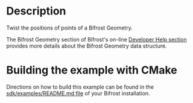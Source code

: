 # Description

Twist the positions of points of a Bifrost Geometry.

The Bifrost Geometry section of Bifrost's on-line [Developer Help section](https://help.autodesk.com/view/BIFROST/ENU) provides more details about the Bifrost Geometry data structure.

# Building the example with CMake
Directions on how to build this example can be found in the [sdk/examples/README.md file](../README.md) of your Bifrost installation.
